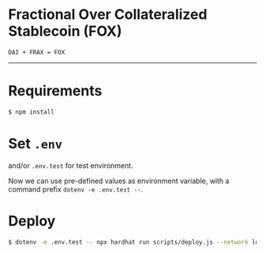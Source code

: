 # Fractional Over Collateralized Stablecoin (FOX)

```
DAI + FRAX = FOX
```

---

# Requirements

```bash
$ npm install
```

# Set `.env`

and/or `.env.test` for test environment.

Now we can use pre-defined values as environment variable, with a command prefix `dotenv -e .env.test --`.

# Deploy

```bash
$ dotenv -e .env.test -- npx hardhat run scripts/deploy.js --network localhost
```

<!--
How to increase capital efficiency?
- increase maxLTV: more easy, but more risky
- increase service's trust: in some ways, more risky. But collaterals are SAFU
- increase both maxLTV and trust: 😲

Solve Stablecoin's trilemma
-->

<!--
# Market

## NFT Market

## Liquidation Auction
-->

<!--
# Proof-of-Work
- [x] Moralis for oracle
- [x] Check additional conditions: total ratio, cdp ratio
- [x] Oracle feeder
- [x] WARNING or Restriction when protocol trust touches 100% collateral backing level
- [x] CDP update first (modifier)
- [x] FoxFarm Gateway for view functions
- [ ] Refactoring interfaces
- [ ] `feeTo` -> share fees to FOXS holders
- [x] PSM: Stablecoins -> DAI: 0.1%, DAI -> Stablecoins: 1.0%
- [ ] "Swap is more cheaper" message
- [x] Use ethers.BigNumber instead of BigInt
- [ ] TWAP for oracle

# Future Work
- [ ] Frontend advanced page
- [ ] Multiple collateral: LP as collateral (kind of liquid staking)
       - DAODAO
       - Shared Stablecoin
- [ ] BNB liquid staking -> ankr's aBNBc as collateral:
       - https://www.ankr.com/docs/staking/for-integrators/smart-contract-api/bnb-api/#stake-bnb-and-claim-abnbc
       - https://www.ankr.com/docs/staking/for-integrators/smart-contract-api/bnb-api/#unstake-abnbc-and-get-bnb
       - https://www.ankr.com/docs/staking/for-integrators/smart-contract-api/bnb-api/#get-apr
- [ ] Is FOX is security token?

# Proof-of-Work (non-tech)
- [ ] solidity-docgen
- [x] Docusaurus
- [ ] CI/CD

# Roadmap
- [ ] Airdrop: DAI, FRAX
- [ ] Treasury.sol (Ministry of Finance) & Vesting.sol
- [ ] Oracle confidence
- [ ] Over the liquid: Collateral Hedge (maybe delta neutral)
- [ ] NFT Market & Auction / Or adopting non-collateral lending feature
- [ ] Zap (FOXS <-> BNB)
- [ ] Swap
- [ ] Multichain
-->
